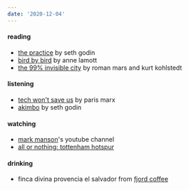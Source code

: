 ```yaml
---
date: '2020-12-04'
---
```


#### reading

- [the practice](https://seths.blog/thepractice/) by seth godin
- [bird by bird](https://penguinrandomhouse.com/books/97395/bird-by-bird-by-anne-lamott/) by anne lamott
- [the 99% invisible city](https://99percentinvisible.org/book/) by roman mars and kurt kohlstedt

#### listening

- [tech won't save us](https://open.spotify.com/show/3UhsI7s4bkH1FcMZI5u9iD?si=59Oy2qE8Rte4Of8ubbqStw) by paris marx
- [akimbo](https://www.akimbo.link) by seth godin

#### watching

- [mark manson](https://www.youtube.com/channel/UC0TnW9acNxqeojxXDMbohcA)'s youtube channel
- [all or nothing: tottenham hotspur](https://www.imdb.com/title/tt11188556)

#### drinking

- finca divina provencia el salvador from [fjord coffee](https://fjord-coffee.de)
